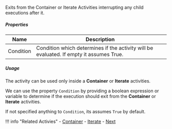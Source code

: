Exits from the Container or Iterate Activities interrupting any child executions after it.

<div class="workflow-sprite exit"></div>

##### Properties

|Name     |Description                                                                            |
|---------|---------------------------------------------------------------------------------------|
|Condition|Condition which determines if the activity will be evaluated. If empty it assumes True.|


##### Usage

The activity can be used only inside a **Container** or **Iterate** activities.

We can use the property `Condition` by providing a boolean expression or variable to determine if the execution should exit from the **Container** or **Iterate** activities.

If not specified anything to `Condition`, its assumes `True` by default.

!!! info "Related Activies"
    - [Container](Container.md) 
    - [Iterate](Iterate.md)
    - [Next](Next.md)